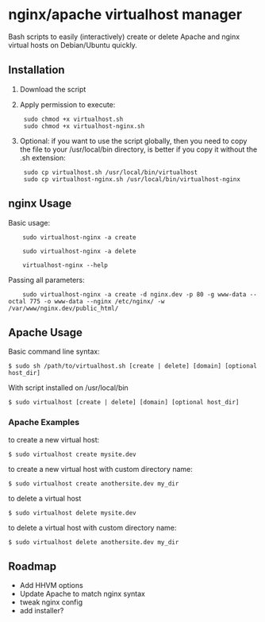 nginx/apache virtualhost manager
===========

Bash scripts to easily (interactively) create or delete Apache and nginx virtual hosts on Debian/Ubuntu quickly.

## Installation ##

1. Download the script
2. Apply permission to execute:

        sudo chmod +x virtualhost.sh
        sudo chmod +x virtualhost-nginx.sh
  
3. Optional: if you want to use the script globally, then you need to copy the file to your /usr/local/bin directory, is better if you copy it without the .sh extension:

        sudo cp virtualhost.sh /usr/local/bin/virtualhost
        sudo cp virtualhost-nginx.sh /usr/local/bin/virtualhost-nginx

## nginx Usage ##

Basic usage:

        sudo virtualhost-nginx -a create
        
        sudo virtualhost-nginx -a delete
        
        virtualhost-nginx --help

Passing all parameters:

        sudo virtualhost-nginx -a create -d nginx.dev -p 80 -g www-data --octal 775 -o www-data --nginx /etc/nginx/ -w /var/www/nginx.dev/public_html/


## Apache Usage ##

Basic command line syntax:

    $ sudo sh /path/to/virtualhost.sh [create | delete] [domain] [optional host_dir]
    
With script installed on /usr/local/bin

    $ sudo virtualhost [create | delete] [domain] [optional host_dir]
    
### Apache Examples ###

to create a new virtual host:

    $ sudo virtualhost create mysite.dev
  
to create a new virtual host with custom directory name:

    $ sudo virtualhost create anothersite.dev my_dir
  
to delete a virtual host

    $ sudo virtualhost delete mysite.dev
  
to delete a virtual host with custom directory name:

    $ sudo virtualhost delete anothersite.dev my_dir

## Roadmap ##

* Add HHVM options
* Update Apache to match nginx syntax
* tweak nginx config
* add installer?
